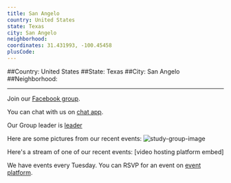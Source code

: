 ```yaml
---
title: San Angelo
country: United States
state: Texas
city: San Angelo
neighborhood: 
coordinates: 31.431993, -100.45458
plusCode:
---
```


##Country: United States
##State: Texas
##City: San Angelo
##Neighborhood: 
*****
Join our [Facebook group](https://www.facebook.com/groups/free.code.camp.sanangelo).

You can chat with us on [chat app]().

Our Group leader is [leader]()

Here are some pictures from our recent events:
![study-group-image]()

Here's a stream of one of our recent events:
[video hosting platform embed]

We have events every Tuesday. You can RSVP for an event on [event platform]().
